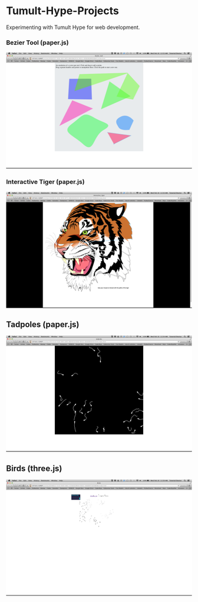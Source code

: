 # Tumult-Hype-Projects
Experimenting with Tumult Hype for web development.

### Bezier Tool (paper.js)
![](https://github.com/TutorialDoctor/Tumult-Hype-Projects/raw/master/Projects/paperJS/bezier_tool/screen.png)

### Interactive Tiger (paper.js)
![](https://github.com/TutorialDoctor/Tumult-Hype-Projects/raw/master/Projects/paperJS/interactive_tiger/screen.png)

## Tadpoles (paper.js)
![](https://github.com/TutorialDoctor/Tumult-Hype-Projects/raw/master/Projects/paperJS/tadpoles/screen.png)

## Birds (three.js)
![](https://github.com/TutorialDoctor/Tumult-Hype-Projects/raw/master/Projects/threeJS/Birds/screen.png)
